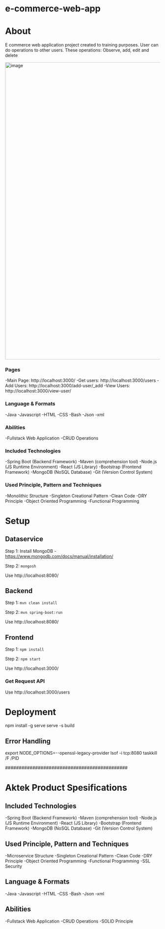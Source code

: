 # e-commerce-web-app


# About
E commerce web application project created to training purposes. User can do operations to other users. These operations: Observe, add, edit and delete


<img width="963" alt="image" src="https://github.com/user-attachments/assets/a21bc02d-f3f7-4094-a319-e325caec67b5">


### Pages
-Main Page: http://localhost:3000/
-Get users: http://localhost:3000/users
-Add Users: http://localhost:3000/add-user/_add
-View Users: http://localhost:3000/view-user/


### Language & Formats
-Java
-Javascript
-HTML
-CSS
-Bash
-Json
-xml


### Abilities
-Fullstack Web Application
-CRUD Operations


### Included Technologies
-Spring Boot (Backend Framework)
-Maven (comprehension tool)
-Node.js (JS Runtime Environment)
-React (JS Library)
-Bootstrap (Frontend Framework)
-MongoDB (NoSQL Database)
-Git (Version Control System)


### Used Principle, Pattern and Techniques
-Monolithic Structure
-Singleton Creational Pattern
-Clean Code
-DRY Principle
-Object Oriented Programming 
-Functional Programming


# Setup

## Dataservice
Step 1: Install MongoDB - https://www.mongodb.com/docs/manual/installation/

Step 2: ```mongosh```

Use http://localhost:8080/


## Backend
Step 1:  ```mvn clean install```

Step 2:  ```mvn spring-boot:run```

Use http://localhost:8080/


## Frontend
Step 1:  ```npm install```

Step 2:  ```npm start```

Use http://localhost:3000/


### Get Request API
Use http://localhost:3000/users


# Deployment
npm install -g serve
serve -s build

## Error Handling
export NODE_OPTIONS=--openssl-legacy-provider
lsof -i tcp:8080
taskkill /F /PID

#############################################

# Aktek Product Spesifications

## Included Technologies
-Spring Boot (Backend Framework)
-Maven (comprehension tool)
-Node.js (JS Runtime Environment)
-React (JS Library)
-Bootstrap (Frontend Framework)
-MongoDB (NoSQL Database)
-Git (Version Control System)

## Used Principle, Pattern and Techniques
-Microservice Structure
-Singleton Creational Pattern
-Clean Code
-DRY Principle
-Object Oriented Programming 
-Functional Programming
-SSL Security

## Language & Formats
-Java
-Javascript
-HTML
-CSS
-Bash
-Json
-xml

## Abilities
-Fullstack Web Application
-CRUD Operations
-SOLID Principle

